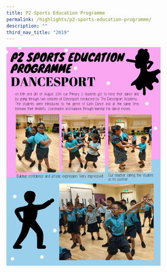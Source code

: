 ```yaml
---
title: P2 Sports Education Programme
permalink: /highlights/p2-sports-education-programme/
description: ""
third_nav_title: "2019"
---
```

<img src="/images/P2%20Sports%20Education%20Programme_website_pages-to-jpg-0001.jpg" style="width:80%"/>